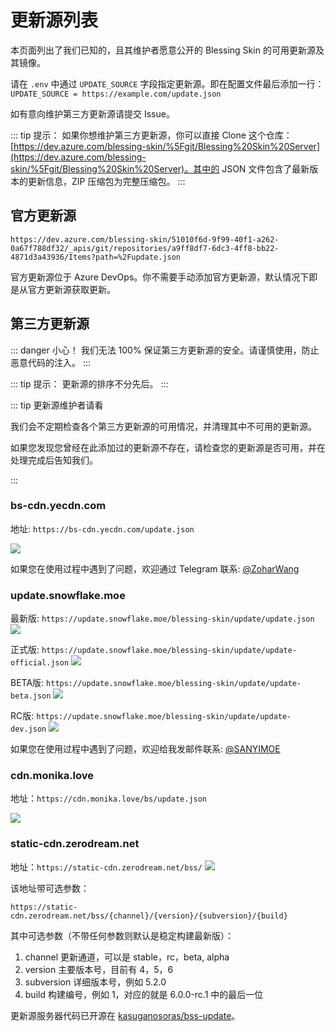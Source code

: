 # 更新源列表

本页面列出了我们已知的，且其维护者愿意公开的 Blessing Skin 的可用更新源及其镜像。

请在 `.env` 中通过 `UPDATE_SOURCE` 字段指定更新源。即在配置文件最后添加一行：`UPDATE_SOURCE = https://example.com/update.json`

如有意向维护第三方更新源请提交 Issue。

::: tip 提示：
如果你想维护第三方更新源，你可以直接 Clone 这个仓库：[https://dev.azure.com/blessing-skin/%5Fgit/Blessing%20Skin%20Server](https://dev.azure.com/blessing-skin/%5Fgit/Blessing%20Skin%20Server)。其中的 JSON 文件包含了最新版本的更新信息，ZIP 压缩包为完整压缩包。
:::

## 官方更新源

```
https://dev.azure.com/blessing-skin/51010f6d-9f99-40f1-a262-0a67f788df32/_apis/git/repositories/a9ff8df7-6dc3-4ff8-bb22-4871d3a43936/Items?path=%2Fupdate.json
```

官方更新源位于 Azure DevOps。你不需要手动添加官方更新源，默认情况下即是从官方更新源获取更新。

## 第三方更新源

::: danger 小心！
我们无法 100% 保证第三方更新源的安全。请谨慎使用，防止恶意代码的注入。
:::

::: tip 提示：
更新源的排序不分先后。
:::

::: tip 更新源维护者请看

我们会不定期检查各个第三方更新源的可用情况，并清理其中不可用的更新源。

如果您发现您曾经在此添加过的更新源不存在，请检查您的更新源是否可用，并在处理完成后告知我们。

:::

### bs-cdn.yecdn.com

地址: `https://bs-cdn.yecdn.com/update.json`

![](https://blessing-skin-manual.vercel.app/api/update?url=https://bs-cdn.yecdn.com/update.json)

如果您在使用过程中遇到了问题，欢迎通过 Telegram 联系: [@ZoharWang](https://t.me/ZoharWang)

### update.snowflake.moe

最新版: `https://update.snowflake.moe/blessing-skin/update/update.json`
![](https://blessing-skin-manual.vercel.app/api/update?url=https://update.snowflake.moe/blessing-skin/update/update.json)

正式版: `https://update.snowflake.moe/blessing-skin/update/update-official.json`
![](https://blessing-skin-manual.vercel.app/api/update?url=https://update.snowflake.moe/blessing-skin/update/update-official.json)

BETA版: `https://update.snowflake.moe/blessing-skin/update/update-beta.json`
![](https://blessing-skin-manual.vercel.app/api/update?url=https://update.snowflake.moe/blessing-skin/update/update-beta.json)

RC版: `https://update.snowflake.moe/blessing-skin/update/update-dev.json`
![](https://blessing-skin-manual.vercel.app/api/update?url=https://update.snowflake.moe/blessing-skin/update/update-dev.json)

如果您在使用过程中遇到了问题，欢迎给我发邮件联系: [@SANYIMOE](mailto:abcd2890000456@126.com)

### cdn.monika.love

地址：`https://cdn.monika.love/bs/update.json`

![](https://blessing-skin-manual.vercel.app/api/update?url=https://cdn.monika.love/bs/update.json)

### static-cdn.zerodream.net

地址：`https://static-cdn.zerodream.net/bss/`
![](https://blessing-skin-manual.vercel.app/api/update?url=https://static-cdn.zerodream.net/bss/)

该地址带可选参数：

```
https://static-cdn.zerodream.net/bss/{channel}/{version}/{subversion}/{build}
```

其中可选参数（不带任何参数则默认是稳定构建最新版）：

1. channel 更新通道，可以是 stable，rc，beta, alpha
2. version 主要版本号，目前有 4，5，6
3. subversion 详细版本号，例如 5.2.0
4. build 构建编号，例如 1，对应的就是 6.0.0-rc.1 中的最后一位

更新源服务器代码已开源在 [kasuganosoras/bss-update](https://github.com/kasuganosoras/bss-update)。
